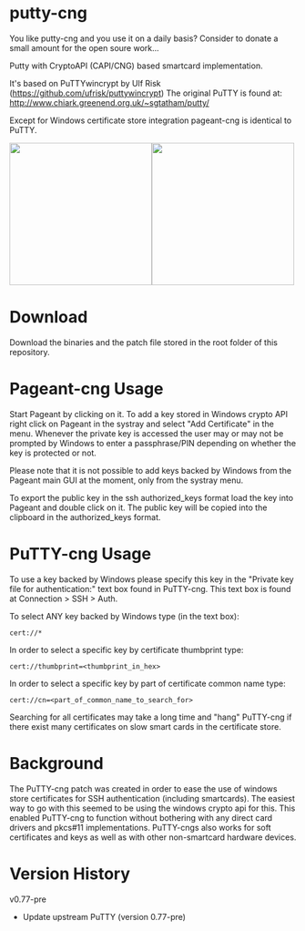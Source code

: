 # putty-cng

You like putty-cng and you use it on a daily basis? Consider to donate a small amount for the open soure work...

Putty with CryptoAPI (CAPI/CNG) based smartcard implementation.

It's based on PuTTYwincrypt by Ulf Risk (https://github.com/ufrisk/puttywincrypt)
The original PuTTY is found at: http://www.chiark.greenend.org.uk/~sgtatham/putty/

Except for Windows certificate store integration pageant-cng is identical to PuTTY.

<img src="https://gist.githubusercontent.com/ufrisk/8dec5a98bcf875a6254f9e3aa35d12a0/raw/edad0efadd158d1226ebbf4d5587ed4b69f68242/putty_auth.png" height="250"/><img src="https://gist.githubusercontent.com/ufrisk/8dec5a98bcf875a6254f9e3aa35d12a0/raw/edad0efadd158d1226ebbf4d5587ed4b69f68242/putty_pageant_addcert.png" height="250"/>

Download
========
Download the binaries and the patch file stored in the root folder of this repository.

Pageant-cng Usage
==================
Start Pageant by clicking on it. To add a key stored in Windows crypto API right click on Pageant in the systray and select "Add Certificate" in the menu. Whenever the private key is accessed the user may or may not be prompted by Windows to enter a passphrase/PIN depending on whether the key is protected or not.

Please note that it is not possible to add keys backed by Windows from the Pageant main GUI at the moment, only from the systray menu.

To export the public key in the ssh authorized_keys format load the key into Pageant and double click on it. The public key will be copied into the clipboard in the authorized_keys format.

PuTTY-cng Usage
================
To use a key backed by Windows please specify this key in the "Private key file for authentication:" text box found in PuTTY-cng. This text box is found at Connection > SSH > Auth.

To select ANY key backed by Windows type (in the text box):

`cert://*`

In order to select a specific key by certificate thumbprint type:

`cert://thumbprint=<thumbprint_in_hex>`

In order to select a specific key by part of certificate common name type:

`cert://cn=<part_of_common_name_to_search_for>`

Searching for all certificates may take a long time and "hang" PuTTY-cng if there exist many certificates on slow smart cards in the certificate store.

Background
==========
The PuTTY-cng patch was created in order to ease the use of windows store certificates for SSH authentication (including smartcards). The easiest way to go with this seemed to be using the windows crypto api for this. This enabled PuTTY-cng to function without bothering with any direct card drivers and pkcs#11 implementations. PuTTY-cngs also works for soft certificates and keys as well as with other non-smartcard hardware devices.

Version History
===============

v0.77-pre
  - Update upstream PuTTY (version 0.77-pre)
 